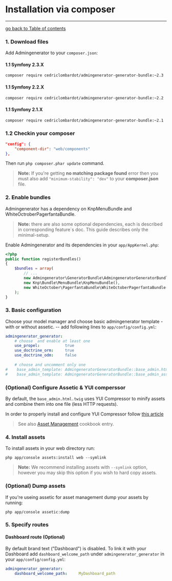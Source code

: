 # Installation via composer
---------------------------------------

[go back to Table of contents][back-to-index]

[back-to-index]: https://github.com/symfony2admingenerator/AdmingeneratorGeneratorBundle/blob/master/Resources/doc/documentation.md#1-installation

### 1. Download files

Add Admingenerator to your `composer.json`:

#### 1.1   Symfony 2.3.X
```sh
composer require cedriclombardot/admingenerator-generator-bundle:~2.3
```

#### 1.1   Symfony 2.2.X
```sh
composer require cedriclombardot/admingenerator-generator-bundle:~2.2
```
#### 1.1   Symfony 2.1.X
```sh
composer require cedriclombardot/admingenerator-generator-bundle:~2.1
```

### 1.2 Checkin your composer 

```json
"config": {
    "component-dir": "web/components" 
},
```

Then run `php composer.phar update` command.

> **Note:** If you're getting **no matching package found** error then you must also add `"minimum-stability": "dev"` to your **composer.json** file.
    
### 2. Enable bundles

Admingenerator has a dependency on KnpMenuBundle and WhiteOctroberPagerfantaBundle.

> **Note:** there are also some optional dependencies, each is described in corresponding feature`s doc. This guide describes only the minimal-setup. 

Enable Admingenerator and its dependencies in your `app/AppKernel.php`:

```php
<?php 
public function registerBundles()
{
    $bundles = array(
        // ...
        new Admingenerator\GeneratorBundle\AdmingeneratorGeneratorBundle(),
        new Knp\Bundle\MenuBundle\KnpMenuBundle(),
        new WhiteOctober\PagerfantaBundle\WhiteOctoberPagerfantaBundle(),
    );
}
```

### 3. Basic configuration

Choose your model manager and choose basic admingenerator template - with or without assetic. -- add following lines to `app/config/config.yml`:

```yaml
admingenerator_generator:
    # choose  and enable at least one
    use_propel:           true
    use_doctrine_orm:     true
    use_doctrine_odm:     false
    
    # choose and uncomment only one
#    base_admin_template: AdmingeneratorGeneratorBundle::base_admin.html.twig
#    base_admin_template: AdmingeneratorGeneratorBundle::base_admin_assetic_less.html.twig
```

### (Optional) Configure Assetic & YUI comperssor

By default, the `base_admin.html.twig` uses YUI Compressor to minify assets and combine them into one file (less HTTP requests).

In order to properly install and configure YUI Compressor follow [this article](http://symfony.com/doc/current/cookbook/assetic/yuicompressor.html)

> See also [Asset Management](http://symfony.com/doc/current/cookbook/assetic/asset_management.html) cookbook entry.

### 4. Install assets

To install assets in your web directory run:

`php app/console assets:install web --symlink`

> **Note:** We recommend installing assets with `--symlink` option, however you may skip this option if you wish to hard copy assets.

### (Optional) Dump assets

If you're useing assetic for asset management dump your assets by running:

`php app/console assetic:dump`

### 5. Specify routes

#### Dashboard route (Optional)
By default brand text ("Dashboard") is disabled. To link it with your Dashboard 
add `dashboard_welcome_path` under `admingenerator_generator` in your `app/config/config.yml`:

```yaml
admingenerator_generator:
    dashboard_welcome_path:     MyDashboard_path
```
